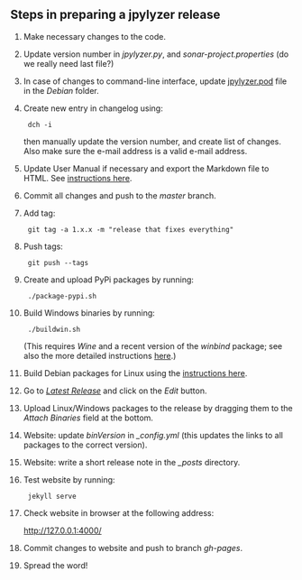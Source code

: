 ## Steps in preparing a jpylyzer release

1. Make necessary changes to the code.

1. Update version number in *jpylyzer.py*, and *sonar-project.properties* (do we really need last file?)

1. In case of changes to command-line interface, update [jpylyzer.pod](debian/jpylyzer.pod) file in the *Debian* folder.

1. Create new entry in changelog using:

        dch -i

    then manually update the version number, and create list of changes. Also make sure the e-mail address is a valid e-mail address.

1. Update  User Manual if necessary and export the Markdown file to HTML. See [instructions here](./doc).

1. Commit all changes and push to the *master* branch.

1. Add tag:

        git tag -a 1.x.x -m "release that fixes everything"

1. Push tags:

        git push --tags

1. Create and upload PyPi packages by running:

        ./package-pypi.sh

1. Build Windows binaries by running:

        ./buildwin.sh

    (This requires *Wine* and a recent version of the *winbind* package; see also the more detailed instructions [here](./BUILD_HOWTO_WINDOWS.md).)

1. Build Debian packages for Linux using the [instructions here](vagrant).

1. Go to [*Latest Release*](https://github.com/openpreserve/jpylyzer/releases/latest) and click on the *Edit* button.

1. Upload Linux/Windows packages to the release by dragging them to the *Attach Binaries* field at the bottom.

1. Website: update *binVersion* in *_config.yml* (this updates the links to all packages to the correct version).

1. Website: write a short release note in the *_posts* directory.

1. Test website by running:

        jekyll serve

1. Check website in browser at the following address:

    <http://127.0.0.1:4000/>

1. Commit changes to website and push to branch *gh-pages*.

1. Spread the word!
